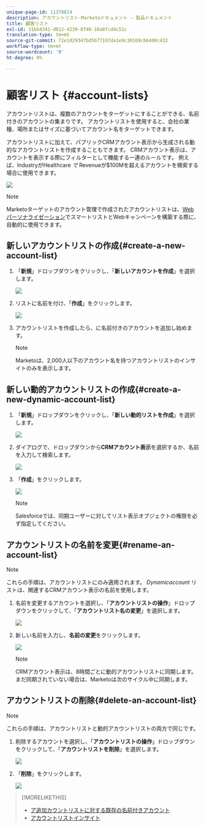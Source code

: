 ```yaml
---
unique-page-id: 11378814
description: アカウントリスト-Marketoドキュメント — 製品ドキュメント
title: 顧客リスト
exl-id: 31bb4341-d012-4239-8f40-10a07cd4c51c
translation-type: tm+mt
source-git-commit: 72e1d29347bd5b77107da1e9c30169cb6490c432
workflow-type: tm+mt
source-wordcount: '0'
ht-degree: 0%

---
```


# 顧客リスト {#account-lists}

アカウントリストは、複数のアカウントをターゲットにすることができる、名前付きのアカウントの集まりです。 アカウントリストを使用すると、会社の業種、場所またはサイズに基づいてアカウント名をターゲットできます。

アカウントリストに加えて、パブリックCRMアカウント表示から生成される動的なアカウントリストを作成することもできます。 CRMアカウント表示は、アカウントを表示する際にフィルターとして機能する一連のルールです。 例えば、IndustryがHealthcare *で* Revenueが$100Mを超えるアカウントを検索する場合に使用できます。

![](assets/one.png)

>[!NOTE]
>
>Marketoターゲットのアカウント管理で作成されたアカウントリストは、[Webパーソナライゼーション](/help/marketo/product-docs/web-personalization/using-web-segments/web-segments.md)でスマートリストとWebキャンペーンを構築する際に、自動的に使用できます。

## 新しいアカウントリストの作成{#create-a-new-account-list}

1. 「**新規**」ドロップダウンをクリックし、「**新しいアカウントを作成**」を選択します。

   ![](assets/1a.png)

1. リストに名前を付け、「**作成**」をクリックします。

   ![](assets/three-0.png)

1. アカウントリストを作成したら、[](/help/marketo/product-docs/target-account-management/target/named-accounts/add-an-existing-named-account-to-an-account-list.md)に名前付きのアカウントを追加し始めます。

   >[!NOTE]
   >
   >Marketoは、2,000人以下のアカウント名を持つアカウントリストのインサイトのみを表示します。

## 新しい動的アカウントリストの作成{#create-a-new-dynamic-account-list}

1. 「**新規**」ドロップダウンをクリックし、「**新しい動的リストを作成**」を選択します。

   ![](assets/1.png)

1. ダイアログで、ドロップダウンから&#x200B;**CRMアカウント表示**&#x200B;を選択するか、名前を入力して検索します。

   ![](assets/image2017-7-18-9-48-23.png)

1. 「**作成**」をクリックします。

   ![](assets/step4.jpg)

   >[!NOTE]
   >
   >Salesforceでは、同期ユーザーに対してリスト表示オブジェクトの権限を必ず指定してください。

## アカウントリストの名前を変更{#rename-an-account-list}

>[!NOTE]
>
>これらの手順は、アカウントリストにのみ適用されます。 _Dynamicaccount_ リストは、関連するCRMアカウント表示の名前を使用します。

1. 名前を変更するアカウントを選択し、「**アカウントリストの操作**」ドロップダウンをクリックして、「**アカウントリスト名の変更**」を選択します。

   ![](assets/three.png)

1. 新しい名前を入力し、**名前の変更**&#x200B;をクリックします。

   ![](assets/four.png)

   >[!NOTE]
   >
   >CRMアカウント表示は、8時間ごとに動的アカウントリストに同期します。 まだ同期されていない場合は、Marketoは次のサイクル中に同期します。

## アカウントリストの削除{#delete-an-account-list}

>[!NOTE]
>
>これらの手順は、アカウントリストと動的アカウントリストの両方で同じです。

1. 削除するアカウントを選択し、「**アカウントリストの操作**」ドロップダウンをクリックして、「**アカウントリストを削除**」を選択します。

   ![](assets/five.png)

1. 「**削除**」をクリックします。

   ![](assets/six.png)

>[!MORELIKETHIS]
>
>* [ア追加カウントリストに対する既存の名前付きアカウント](/help/marketo/product-docs/target-account-management/target/named-accounts/add-an-existing-named-account-to-an-account-list.md)
>* [アカウントリストインサイト](/help/marketo/product-docs/target-account-management/measure/account-list-insights.md)

